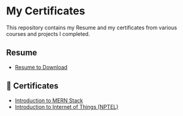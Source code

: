 # My Certificates

This repository contains my Resume and my certificates from various courses and projects I completed.

## Resume

- [Resume to Download](https://raw.githubusercontent.com/Logeshwaran06/Certificates/main/My_Resume.pdf)

## 📜 Certificates

- [Introduction to MERN Stack](https://raw.githubusercontent.com/Logeshwaran06/Certificates/main/MERN%20stack%20certificate.pdf)
- [Introduction to Internet of Things (NPTEL)](https://raw.githubusercontent.com/Logeshwaran06/Certificates/main/IOT%20NPTEL%20Certificate.pdf)
